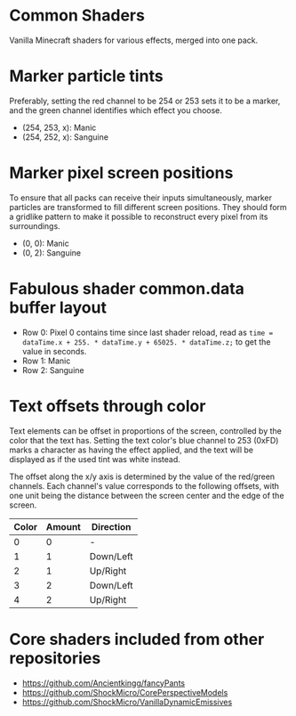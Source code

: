 # Common Shaders
 Vanilla Minecraft shaders for various effects, merged into one pack.

# Marker particle tints
Preferably, setting the red channel to be 254 or 253 sets it to be a marker, and the green channel identifies which effect you choose.
* (254, 253, x): Manic
* (254, 252, x): Sanguine

# Marker pixel screen positions
To ensure that all packs can receive their inputs simultaneously, marker particles are transformed to fill different screen positions. They should form a gridlike pattern to make it possible to reconstruct every pixel from its surroundings.
* (0, 0): Manic
* (0, 2): Sanguine

# Fabulous shader common.data buffer layout
* Row 0: Pixel 0 contains time since last shader reload, read as `time = dataTime.x + 255. * dataTime.y + 65025. * dataTime.z;` to get the value in seconds.
* Row 1: Manic
* Row 2: Sanguine

# Text offsets through color
Text elements can be offset in proportions of the screen, controlled by the color that the text has. Setting the text color's blue channel to 253 (0xFD) marks a character as having the effect applied, and the text will be displayed as if the used tint was white instead.

The offset along the x/y axis is determined by the value of the red/green channels. Each channel's value corresponds to the following offsets, with one unit being the distance between the screen center and the edge of the screen.

| Color | Amount | Direction |
|-------|--------|-----------|
| 0     | 0      | -         |
| 1     | 1      | Down/Left |
| 2     | 1      | Up/Right  |
| 3     | 2      | Down/Left |
| 4     | 2      | Up/Right  |

# Core shaders included from other repositories
* https://github.com/Ancientkingg/fancyPants
* https://github.com/ShockMicro/CorePerspectiveModels
* https://github.com/ShockMicro/VanillaDynamicEmissives
